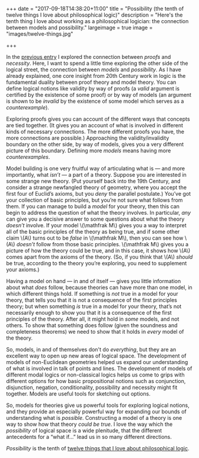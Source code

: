 +++
date = "2017-09-18T14:38:20+11:00"
title = "Possibility (the tenth of twelve things I love about philosophical logic)"
description = "Here's the tenth thing I love about working as a philosophical logician: the connection between models and possibility."
largeimage = true
image = "images/twelve-things.jpg"

+++

In the [previous entry](http://consequently.org/news/2017/twelve-things-09-necessity/) I explored the connection between _proofs_ and _necessity_. Here, I want to spend a little time exploring the other side of the logical street, the connection between _models_ and _possibility_. As I have already explained, one core insight from 20th Century work in logic is the fundamental duality between proof theory and model theory. You can define logical notions like validity by way of proofs (a _valid_ argument is certified by the existence of some proof) or by way of models (an argument is shown to be _invalid_ by the existence of some model which serves as a _counterexample_). 

Exploring proofs gives you can account of the different ways that concepts are tied together. (It gives you an account of what is involved in different kinds of necessary connections. The more different proofs you have, the more connections are possible.) Approaching the validity/invalidity boundary on the other side, by way of models, gives you a very different picture of this boundary. Defining more _models_ means having more _counterexamples_.    

Model building is one very fruitful way of articulating what is &mdash; and more importantly, what _isn&rsquo;t_ &mdash; a part of a theory. Suppose you are interested in some strange new theory. (Put yourself back into the 19th Century, and consider a strange newfangled theory of geometry, where you accept the first four of Euclid&rsquo;s axioms, but you _deny_ the parallel postulate.) You&rsquo;ve got your collection of basic principles, but you&rsquo;re not sure what follows from them. If you can manage to build a _model_ for your theory, then this can begin to address the question of what the theory involves. In particular, _any_ can give you a decisive answer to some questions about what the theory _doesn&rsquo;t_ involve. If your model \\(\mathfrak M\\) gives you a way to interpret all of the basic principles of the theory as being true, and if some other claim \\(A\\) turns out to be _false_ in \\(\mathfrak M\\), then you can see how \\(A\\) _doesn&rsquo;t_ follow from those basic principles. \\(\mathfrak M\\) gives you a picture of how the theory could be true, and in this case, it shows how \\(A\\) comes apart from the axioms of the theory. (So, if you think that  \\(A\\) _should_ be true, according to the theory you&rsquo;re exploring, you need to supplement your axioms.) 

Having a model on hand &mdash; in and of itself &mdash; gives you little information about what _does_ follow, because theories can have more than one model, in which different things hold. If something is _not_ true in a model for your theory, that tells you that it is not a consequence of the first principles theory; but when something _is_ true in a model for your theory, that&rsquo;s not necessarily enough to show you that it is a consequence of the first principles of the theory. After all, it might hold in _some_ models, and not others. To show that something does follow (given the soundness and completeness theorems) we need to show that it holds in _every_ model of the theory. 

So, models, in and of themselves don't do _everything_, but they are an excellent way to open up new areas of logical space. The development of models of non-Euclidean geometries helped us expand our understanding of what is involved in talk of points and lines. The development of models of different modal logics or non-classical logics helps us come to grips with different options for how basic propositional notions such as conjunction, disjunction, negation, conditionality, possibility and necessity might fit together. Models are useful tools for sketching out options.

So, models for theories give us powerful tools for exploring logical notions, and they provide an especially powerful way for expanding our bounds of understanding what is _possible_. Constructing a model of a theory is one way to show how that theory *could be true*.  I love the way which the _possibility_ of logical space is a wide plenitude, that the different antecedents for a &ldquo;what if&hellip;&rdquo; lead us in so many different directions.  

_Possibility_ is the tenth of [twelve things that I love about philosophical logic](http://consequently.org/news/2017/twelve-things-i-love/). 